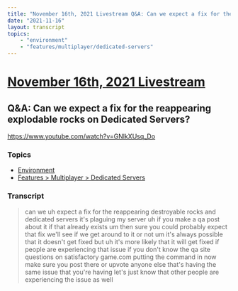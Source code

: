 ```yaml
---
title: "November 16th, 2021 Livestream Q&A: Can we expect a fix for the reappearing explodable rocks on Dedicated Servers?"
date: "2021-11-16"
layout: transcript
topics:
    - "environment"
    - "features/multiplayer/dedicated-servers"
---
```

# [November 16th, 2021 Livestream](../2021-11-16.md)
## Q&A: Can we expect a fix for the reappearing explodable rocks on Dedicated Servers?
https://www.youtube.com/watch?v=GNlkXUsq_Do

### Topics
* [Environment](../topics/environment.md)
* [Features > Multiplayer > Dedicated Servers](../topics/features/multiplayer/dedicated-servers.md)

### Transcript

> can we uh expect a fix for the reappearing destroyable rocks and dedicated servers it's plaguing my server uh if you make a qa post about it if that already exists um then sure you could probably expect that fix we'll see if we get around to it or not um it's always possible that it doesn't get fixed but uh it's more likely that it will get fixed if people are experiencing that issue if you don't know the qa site questions on satisfactory game.com putting the command in now make sure you post there or upvote anyone else that's having the same issue that you're having let's just know that other people are experiencing the issue as well
